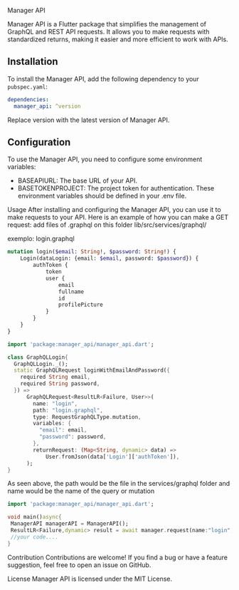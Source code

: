 Manager API

Manager API is a Flutter package that simplifies the management of GraphQL and REST API requests. It allows you to make requests with standardized returns, making it easier and more efficient to work with APIs.

## Installation

To install the Manager API, add the following dependency to your `pubspec.yaml`:

```yaml
dependencies:
  manager_api: ^version
```
Replace version with the latest version of Manager API.

## Configuration
To use the Manager API, you need to configure some environment variables:

- BASEAPIURL: The base URL of your API.
- BASETOKENPROJECT: The project token for authentication.
These environment variables should be defined in your .env file.

Usage
After installing and configuring the Manager API, you can use it to make requests to your API. Here is an example of how you can make a GET request:
add files of .graphql on this folder lib/src/services/graphql/

exemplo:
login.graphql
```graphql
mutation login($email: String!, $password: String!) {
    Login(dataLogin: {email: $email, password: $password}) {
        authToken {
            token
            user {
                email
                fullname
                id
                profilePicture
            }
        }
    }
}
```

```dart
import 'package:manager_api/manager_api.dart';

class GraphQLLogin{
  GraphQLLogin._();
  static GraphQLRequest loginWithEmailAndPassword({
    required String email,
    required String password,
  }) =>
      GraphQLRequest<ResultLR<Failure, User>>(
        name: "login",
        path: "login.graphql",
        type: RequestGraphQLType.mutation,
        variables: {
          "email": email,
          "password": password,
        },
        returnRequest: (Map<String, dynamic> data) =>
            User.fromJson(data['Login']['authToken']),
      );
}
```
As seen above, the path would be the file in the services/graphql folder
and name would be the name of the query or mutation
```dart
import 'package:manager_api/manager_api.dart';

void main()async{
 ManagerAPI managerAPI = ManagerAPI();
 ResultLR<Failure,dynamic> result = await manager.request(name:"login",request:GraphQLLogin.loginWithEmailAndPassword(email: "email",password: "password"));
 //your code....
}
```


Contribution
Contributions are welcome! If you find a bug or have a feature suggestion, feel free to open an issue on GitHub.

License
Manager API is licensed under the MIT License.